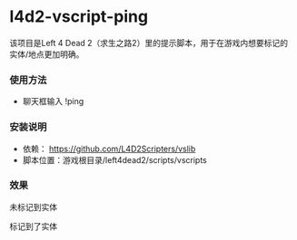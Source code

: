# l4d2-vscript-ping
该项目是Left 4 Dead 2（求生之路2）里的提示脚本，用于在游戏内想要标记的实体/地点更加明确。
### 使用方法
- 聊天框输入 !ping
### 安装说明
- 依赖： https://github.com/L4D2Scripters/vslib
- 脚本位置：游戏根目录/left4dead2/scripts/vscripts
### 效果
未标记到实体

标记到了实体
